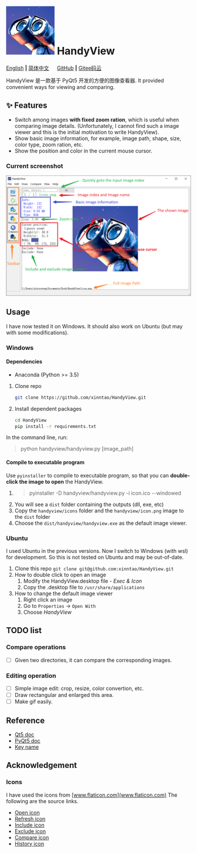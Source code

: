# ![icon](handyview/icon.png) HandyView

[English](README.md) **|** [简体中文](README_CN.md) &emsp; [GitHub](https://github.com/xinntao/HandyView) **|** [Gitee码云](https://gitee.com/xinntao/HandyView)

HandyView 是一款基于 PyQt5 开发的方便的图像查看器. It provided convenient ways for viewing and comparing.

## :sparkles: Features

- Switch among images **with fixed zoom ration**, which is useful when comparing image details. (Unfortunately, I cannot find such a image viewer and this is the initial motivation to write HandyView).
- Show basic image information, for example, image path, shape, size, color type, zoom ration, etc.
- Show the position and color in the current mouse cursor.

### Current screenshot

<p align="center">
  <img src="assets/screenshot.png">
</p>

## Usage

I have now tested it on Windows. It should also work on Ubuntu (but may with some modifications).

### Windows

#### Dependencies

- Anaconda (Python >= 3.5)

1. Clone repo

    ```bash
    git clone https://github.com/xinntao/HandyView.git
    ```

1. Install dependent packages

    ```bash
    cd HandyView
    pip install -r requirements.txt
    ```

In the command line, run:

> python handyview/handyview.py [image_path]

#### Compile to executable program

Use `pyinstaller` to compile to executable program, so that you can **double-click the image to open** the HandyView.

1. > pyinstaller -D handyview/handyview.py -i icon.ico --windowed
1. You will see a `dist` folder containing the outputs (dll, exe, etc)
1. Copy the `handyview/icons` folder and the `handyview/icon.png` image to the `dist` folder
1. Choose the `dist/handyview/handyview.exe` as the default image viewer.

### Ubuntu

I used Ubuntu in the previous versions. Now I switch to Windows (with wsl) for development.
So this is not tested on Ubuntu and may be out-of-date.

1. Clone this repo `git clone git@github.com:xinntao/HandyView.git`
1. How to double click to open an image
    1. Modify the HandyView.desktop file - *Exec & Icon*
    1. Copy the .desktop file to `/usr/share/applications`
1. How to change the default image viewer
    1. Right click an image
    1. Go to `Properties` -> `Open With`
    1. Choose *HandyView*

## TODO list

### Compare operations

- [ ] Given two directories, it can compare the corresponding images.

### Editing operation

- [ ] Simple image edit: crop, resize, color convertion, etc.
- [ ] Draw rectangular and enlarged this area.
- [ ] Make gif easily.

## Reference

- [Qt5 doc](https://doc.qt.io/qt-5/)
- [PyQt5 doc](https://doc.qt.io/qtforpython/api.html)
- [Key name](https://doc.qt.io/archives/qtjambi-4.5.2_01/com/trolltech/qt/core/Qt.Key.html)

## Acknowledgement

### Icons

I have used the icons from [www.flaticon.com](www.flaticon.com) The following are the source links.

- [Open icon](https://www.flaticon.com/free-icon/open_3143203?term=file%20open&page=1&position=1)
- [Refresh icon](https://www.flaticon.com/free-icon/reuse_3299869?term=refresh&page=1&position=16)
- [Include icon](https://www.flaticon.com/free-icon/add_2921226)
- [Exclude icon](https://www.flaticon.com/free-icon/remove_2921203)
- [Compare icon](https://www.flaticon.com/free-icon/file-sharing_1037325?term=file%20compare&page=1&position=2)
- [History icon](https://www.flaticon.com/free-icon/timer_2921268)
